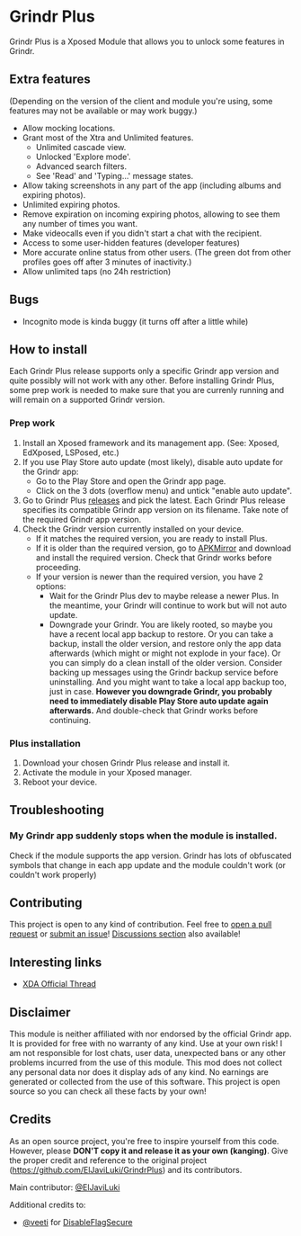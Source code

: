 # Grindr Plus
Grindr Plus is a Xposed Module that allows you to unlock some features in Grindr.

## Extra features
(Depending on the version of the client and module you're using, some features may not be available or may work buggy.)
- Allow mocking locations.
- Grant most of the Xtra and Unlimited features.
  -   Unlimited cascade view.
  -   Unlocked 'Explore mode'.
  -   Advanced search filters.
  -   See 'Read' and 'Typing...' message states.
- Allow taking screenshots in any part of the app (including albums and expiring photos).
- Unlimited expiring photos.
- Remove expiration on incoming expiring photos, allowing to see them any number of times you want.
- Make videocalls even if you didn't start a chat with the recipient.
- Access to some user-hidden features (developer features)
- More accurate online status from other users. (The green dot from other profiles goes off after 3 minutes of inactivity.)
- Allow unlimited taps (no 24h restriction)

## Bugs
* Incognito mode is kinda buggy (it turns off after a little while)

## How to install
Each Grindr Plus release supports only a specific Grindr app version and quite possibly will not work with any other. Before installing Grindr Plus, some prep work is needed to make sure that you are currenly running and will remain on a supported Grindr version.

### Prep work
1. Install an Xposed framework and its management app. (See: Xposed, EdXposed, LSPosed, etc.)
2. If you use Play Store auto update (most likely), disable auto update for the Grindr app:
   - Go to the Play Store and open the Grindr app page.
   - Click on the 3 dots (overflow menu) and untick "enable auto update".
3. Go to Grindr Plus [releases](https://github.com/ElJaviLuki/GrindrPlus/releases) and pick the latest. Each Grindr Plus release specifies its compatible Grindr app version on its filename. Take note of the required Grindr app version.
4. Check the Grindr version currently installed on your device.
   - If it matches the required version, you are ready to install Plus.
   - If it is older than the required version, go to [APKMirror](https://www.apkmirror.com/apk/grindr-llc/grindr-gay-chat-meet-date/) and download and install the required version. Check that Grindr works before proceeding.
   - If your version is newer than the required version, you have 2 options:
     - Wait for the Grindr Plus dev to maybe release a newer Plus. In the meantime, your Grindr will continue to work but will not auto update.
     - Downgrade your Grindr. You are likely rooted, so maybe you have a recent local app backup to restore. Or you can take a backup, install the older version, and restore only the app data afterwards (which might or might not explode in your face). Or you can simply do a clean install of the older version. Consider backing up messages using the Grindr backup service before uninstalling. And you might want to take a local app backup too, just in case. **However you downgrade Grindr, you probably need to immediately disable Play Store auto update again afterwards.** And double-check that Grindr works before continuing.

### Plus installation
1. Download your chosen Grindr Plus release and install it.
2. Activate the module in your Xposed manager.
3. Reboot your device.

## Troubleshooting
### My Grindr app suddenly stops when the module is installed.
Check if the module supports the app version. Grindr has lots of obfuscated symbols that change in each app update and the module couldn't work (or couldn't work properly)

## Contributing
This project is open to any kind of contribution. Feel free to [open a pull request](https://github.com/ElJaviLuki/GrindrPlus/pulls) or [submit an issue](https://github.com/ElJaviLuki/GrindrPlus/issues)! [Discussions section](https://github.com/ElJaviLuki/GrindrPlus/discussions) also available!

## Interesting links
- [XDA Official Thread](https://forum.xda-developers.com/t/mod-xposed-new-grindr-plus.4461857/#post-87076193)

## Disclaimer
This module is neither affiliated with nor endorsed by the official Grindr app. It is provided for free with no warranty of any kind. Use at your own risk! I am not responsible for lost chats, user data, unexpected bans or any other problems incurred from the use of this module. This mod does not collect any personal data nor does it display ads of any kind. No earnings are generated or collected from the use of this software. This project is open source so you can check all these facts by your own!

## Credits
As an open source project, you're free to inspire yourself from this code. However, please **DON'T copy it and release it as your own (kanging)**. Give the proper credit and reference to the original project (https://github.com/ElJaviLuki/GrindrPlus) and its contributors.

Main contributor: [@ElJaviLuki](https://github.com/ElJaviLuki)

Additional credits to:
- [@veeti](https://github.com/veeti) for [DisableFlagSecure](https://github.com/veeti/DisableFlagSecure)
